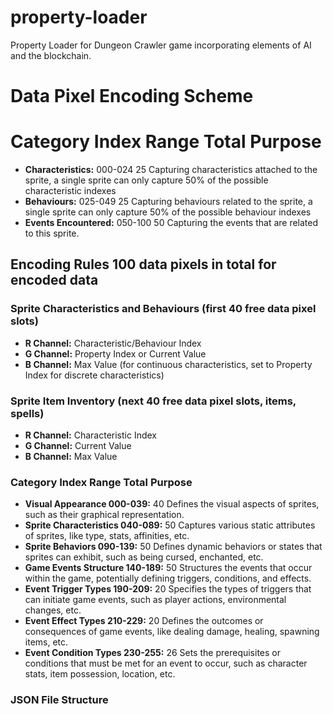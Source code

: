 # property-loader

Property Loader for Dungeon Crawler game incorporating elements of AI and the blockchain.

# Data Pixel Encoding Scheme
# Category                  Index Range     Total   Purpose
- **Characteristics:**      000-024         25      Capturing characteristics attached to the sprite, a single sprite can only capture 50% of the possible characteristic indexes
- **Behaviours:**           025-049         25      Capturing behaviours related to the sprite, a single sprite can only capture 50% of the possible behaviour indexes
- **Events Encountered:**   050-100         50      Capturing the events that are related to this sprite.

## Encoding Rules 100 data pixels in total for encoded data
### Sprite Characteristics and Behaviours (first 40 free data pixel slots)
- **R Channel:** Characteristic/Behaviour Index
- **G Channel:** Property Index or Current Value
- **B Channel:** Max Value (for continuous characteristics, set to Property Index for discrete characteristics)

### Sprite Item Inventory (next 40 free data pixel slots, items, spells)
- **R Channel:** Characteristic Index
- **G Channel:** Current Value
- **B Channel:** Max Value

### Category	           Index Range	Total Purpose
- **Visual Appearance	    000-039:**	40	  Defines the visual aspects of sprites, such as their graphical representation.
- **Sprite Characteristics	040-089:**	50	  Captures various static attributes of sprites, like type, stats, affinities, etc.
- **Sprite Behaviors	    090-139:**	50	  Defines dynamic behaviors or states that sprites can exhibit, such as being cursed, enchanted, etc.
- **Game Events Structure	140-189:**	50	  Structures the events that occur within the game, potentially defining triggers, conditions, and effects.
- **Event Trigger Types	    190-209:**	20	  Specifies the types of triggers that can initiate game events, such as player actions, environmental changes, etc.
- **Event Effect Types	    210-229:**	20	  Defines the outcomes or consequences of game events, like dealing damage, healing, spawning items, etc.
- **Event Condition Types	230-255:**	26	  Sets the prerequisites or conditions that must be met for an event to occur, such as character stats, item possession, location, etc.

### JSON File Structure